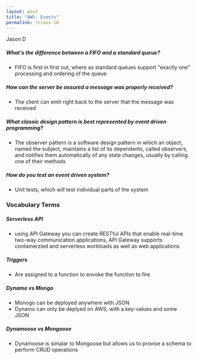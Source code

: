 ```yaml
---
layout: post
title: "AWS: Events"
permalink: /class-18
---
```

Jason D


##### What’s the difference between a FIFO and a standard queue?
* FIFO is first in first out, where as standard queues support "exactly one" processing and ordering of the queue

##### How can the server be assured a message was properly received?
* The client can emit right back to the server that the message was received

##### What classic design pattern is best represented by event driven programming?
* The observer pattern is a software design pattern in which an object, named the subject, maintains a list of its dependents, called observers, and notifies them automatically of any state changes, usually by calling one of their methods

##### How do you test an event driven system?
* Unit tests, which will test individual parts of the system

### Vocabulary Terms

##### Serverless API
* using API Gateway you can create RESTful APIs that enable real-time two-way communication applications, API Gateway supports containerzied and serverless workloads as well as web applications 

##### Triggers
* Are assigned to a function to envoke the function to fire

##### Dynamo vs Mongo
* Monogo can be deployed anywhere with JSON
* Dynamo can only be deplyed on AWS, with a key-values and some JSON

##### Dynamoose vs Mongoose
* Dynamoose is simalar to Mongoose but allows us to provise a schema to perform CRUD operations
